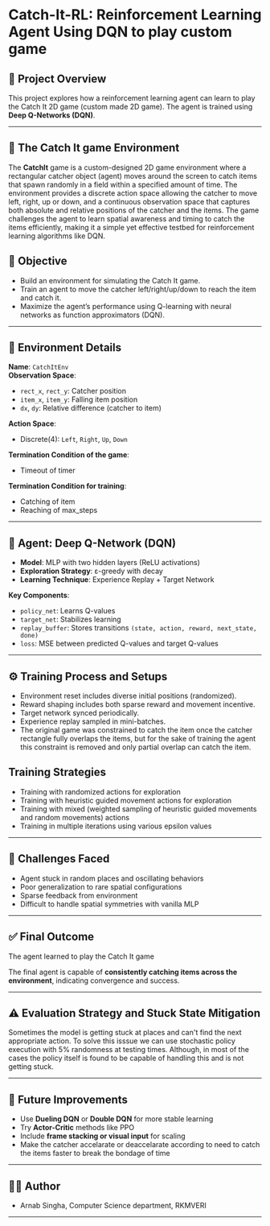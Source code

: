 # Catch-It-RL: Reinforcement Learning Agent Using DQN to play custom game

## 📌 Project Overview

This project explores how a reinforcement learning agent can learn to play the Catch It 2D game (custom made 2D game). The agent is trained using **Deep Q-Networks (DQN)**.

---
## 🎯 The Catch It game Environment
The **CatchIt** game is a custom-designed 2D game environment where a rectangular catcher object (agent) moves around the screen to catch items that spawn randomly in a field within a specified amount of time. The environment provides a discrete action space allowing the catcher to move left, right, up or down, and a continuous observation space that captures both absolute and relative positions of the catcher and the items. The game challenges the agent to learn spatial awareness and timing to catch the items efficiently, making it a simple yet effective testbed for reinforcement learning algorithms like DQN.



## 🎯 Objective

- Build an environment for simulating the Catch It game.
- Train an agent to move the catcher left/right/up/down to reach the item and catch it.
- Maximize the agent’s performance using Q-learning with neural networks as function approximators (DQN).

---

## 🧩 Environment Details

**Name**: `CatchItEnv`  
**Observation Space**:  
- `rect_x`, `rect_y`: Catcher position  
- `item_x`, `item_y`: Falling item position  
- `dx`, `dy`: Relative difference (catcher to item)

**Action Space**:  
- Discrete(4): `Left`, `Right`, `Up`, `Down`

**Termination Condition of the game**:  
- Timeout of timer

**Termination Condition for training**:  
- Catching of item
- Reaching of max_steps

---

## 🧠 Agent: Deep Q-Network (DQN)

- **Model**: MLP with two hidden layers (ReLU activations)
- **Exploration Strategy**: ε-greedy with decay
- **Learning Technique**: Experience Replay + Target Network

**Key Components**:
- `policy_net`: Learns Q-values
- `target_net`: Stabilizes learning
- `replay_buffer`: Stores transitions `(state, action, reward, next_state, done)`
- `loss`: MSE between predicted Q-values and target Q-values

---

## ⚙️ Training Process and Setups

- Environment reset includes diverse initial positions (randomized).
- Reward shaping includes both sparse reward and movement incentive.
- Target network synced periodically.
- Experience replay sampled in mini-batches.
- The original game was constrained to catch the item once the catcher rectangle fully overlaps the items, but for the sake of training the agent this constraint is removed and only partial overlap can catch the item.

## Training Strategies
- Training with randomized actions for exploration
- Training with heuristic guided movement actions for exploration
- Training with mixed (weighted sampling of heuristic guided movements and random movements) actions
- Training in multiple iterations using various epsilon values

---

## 🚧 Challenges Faced

- Agent stuck in random places and oscillating behaviors
- Poor generalization to rare spatial configurations
- Sparse feedback from environment
- Difficult to handle spatial symmetries with vanilla MLP

---

## ✅ Final Outcome

The agent learned to play the Catch It game

The final agent is capable of **consistently catching items across the environment**, indicating convergence and success.

---

## ⚠️ Evaluation Strategy and Stuck State Mitigation
Sometimes the model is getting stuck at places and can't find the next appropriate action. To solve this isssue we can use stochastic policy execution with 5% randomness at testing times. Although, in most of the cases the policy itself is found to be capable of handling this and is not getting stuck. 

---

## 📌 Future Improvements

- Use **Dueling DQN** or **Double DQN** for more stable learning
- Try **Actor-Critic** methods like PPO
- Include **frame stacking or visual input** for scaling
- Make the catcher accelarate or deaccelarate according to need to catch the items faster to break the bondage of time
---

## 👨‍💻 Author

- Arnab Singha, Computer Science department, RKMVERI

---
